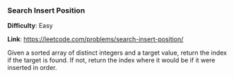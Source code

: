 ### Search Insert Position
**Difficulty**: Easy

**Link**: https://leetcode.com/problems/search-insert-position/

Given a sorted array of distinct integers and a target value, return the index if the target is found. If not, return the index where it would be if it were inserted in order.
